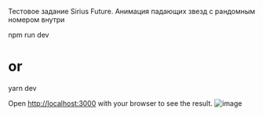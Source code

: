 Тестовое задание Sirius Future.
Анимация падающих звезд с рандомным номером внутри

npm run dev
# or
yarn dev

Open [http://localhost:3000](http://localhost:3000) with your browser to see the result.
![image](https://user-images.githubusercontent.com/54273177/111617831-4d122b00-87ec-11eb-93d9-2dbdc41720a0.png)

